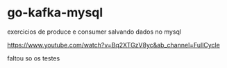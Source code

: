 # go-kafka-mysql
exercicios de produce e consumer salvando dados no mysql

https://www.youtube.com/watch?v=Bq2XTGzV8yc&ab_channel=FullCycle


faltou so os testes 
